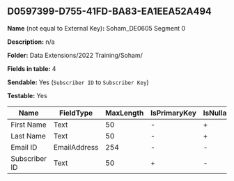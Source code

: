 ## D0597399-D755-41FD-BA83-EA1EEA52A494

**Name** (not equal to External Key)**:** Soham_DE0605 Segment 0

**Description:** n/a

**Folder:** Data Extensions/2022 Training/Soham/

**Fields in table:** 4

**Sendable:** Yes (`Subscriber ID` to `Subscriber Key`)

**Testable:** Yes

| Name | FieldType | MaxLength | IsPrimaryKey | IsNullable | DefaultValue |
| --- | --- | --- | --- | --- | --- |
| First Name | Text | 50 | - | + |  |
| Last Name | Text | 50 | - | + |  |
| Email ID | EmailAddress | 254 | - | - |  |
| Subscriber ID | Text | 50 | + | - |  |
